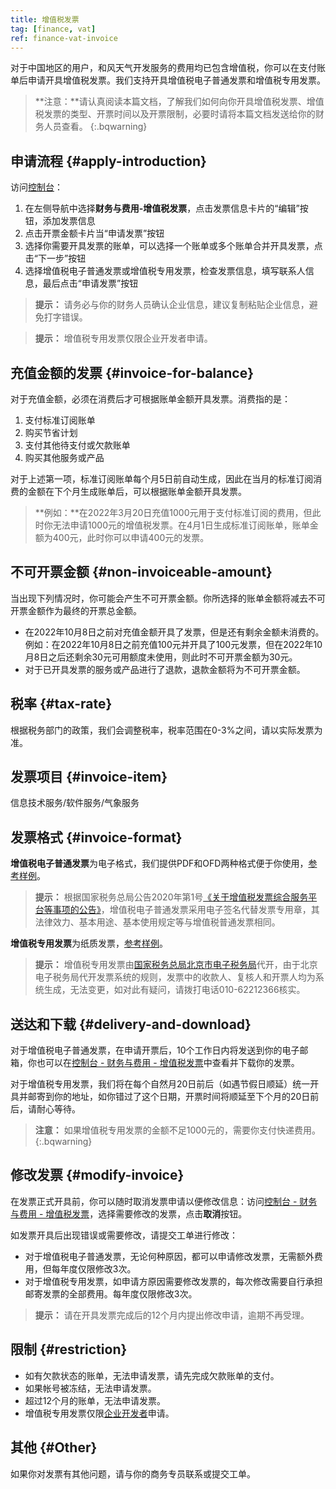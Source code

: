 ```yaml
---
title: 增值税发票
tag: [finance, vat]
ref: finance-vat-invoice
---
```


对于中国地区的用户，和风天气开发服务的费用均已包含增值税，你可以在支付账单后申请开具增值税发票。我们支持开具增值税电子普通发票和增值税专用发票。

> **注意：**请认真阅读本篇文档，了解我们如何向你开具增值税发票、增值税发票的类型、开票时间以及开票限制，必要时请将本篇文档发送给你的财务人员查看。
{:.bqwarning}

## 申请流程 {#apply-introduction}

访问[控制台](https://console.qweather.com)：

1. 在左侧导航中选择**财务与费用-增值税发票**，点击发票信息卡片的“编辑”按钮，添加发票信息
2. 点击开票金额卡片当“申请发票”按钮
3. 选择你需要开具发票的账单，可以选择一个账单或多个账单合并开具发票，点击“下一步”按钮
4. 选择增值税电子普通发票或增值税专用发票，检查发票信息，填写联系人信息，最后点击“申请发票”按钮

> **提示：** 请务必与你的财务人员确认企业信息，建议复制粘贴企业信息，避免打字错误。

> **提示：** 增值税专用发票仅限企业开发者申请。

## 充值金额的发票 {#invoice-for-balance}

对于充值金额，必须在消费后才可根据账单金额开具发票。消费指的是：

1. 支付标准订阅账单
2. 购买节省计划
3. 支付其他待支付或欠款账单
4. 购买其他服务或产品

对于上述第一项，标准订阅账单每个月5日前自动生成，因此在当月的标准订阅消费的金额在下个月生成账单后，可以根据账单金额开具发票。

> **例如：**在2022年3月20日充值1000元用于支付标准订阅的费用，但此时你无法申请1000元的增值税发票。在4月1日生成标准订阅账单，账单金额为400元，此时你可以申请400元的发票。

## 不可开票金额 {#non-invoiceable-amount}

当出现下列情况时，你可能会产生不可开票金额。你所选择的账单金额将减去不可开票金额作为最终的开票总金额。

- 在2022年10月8日之前对充值金额开具了发票，但是还有剩余金额未消费的。例如：在2022年10月8日之前充值100元并开具了100元发票，但在2022年10月8日之后还剩余30元可用额度未使用，则此时不可开票金额为30元。
- 对于已开具发票的服务或产品进行了退款，退款金额将为不可开票金额。

## 税率 {#tax-rate}

根据税务部门的政策，我们会调整税率，税率范围在0-3%之间，请以实际发票为准。

## 发票项目 {#invoice-item}

信息技术服务/软件服务/气象服务

## 发票格式 {#invoice-format}

**增值税电子普通发票**为电子格式，我们提供PDF和OFD两种格式便于你使用，[参考样例](/assets/images/content/e-vat-sample.jpg)。

> **提示：** 根据国家税务总局公告2020年第1号[《关于增值税发票综合服务平台等事项的公告》](http://www.chinatax.gov.cn/chinatax/n810341/n810765/c101653/202001/c5149326/content.html)，增值税电子普通发票采用电子签名代替发票专用章，其法律效力、基本用途、基本使用规定等与增值税普通发票相同。

**增值税专用发票**为纸质发票，[参考样例](/assets/images/content/vat-sample.jpg)。

> **提示：** 增值税专用发票由[国家税务总局北京市电子税务局](https://etax.beijing.chinatax.gov.cn/xxmh/html/index.html)代开，由于北京电子税务局代开发票系统的规则，发票中的收款人、复核人和开票人均为系统生成，无法变更，如对此有疑问，请拨打电话010-62212366核实。

## 送达和下载 {#delivery-and-download}

对于增值税电子普通发票，在申请开票后，10个工作日内将发送到你的电子邮箱，你也可以在[控制台 - 财务与费用 - 增值税发票](https://console.qweather.com/#/invoice)中查看并下载你的发票。

对于增值税专用发票，我们将在每个自然月20日前后（如遇节假日顺延）统一开具并邮寄到你的地址，如你错过了这个日期，开票时间将顺延至下个月的20日前后，请耐心等待。

> **注意：** 如果增值税专用发票的金额不足1000元的，需要你支付快递费用。
{:.bqwarning}

## 修改发票 {#modify-invoice}

在发票正式开具前，你可以随时取消发票申请以便修改信息：访问[控制台 - 财务与费用 - 增值税发票](https://console.qweather.com/#/invoice)，选择需要修改的发票，点击**取消**按钮。

如发票开具后出现错误或需要修改，请提交工单进行修改：

* 对于增值税电子普通发票，无论何种原因，都可以申请修改发票，无需额外费用，但每年度仅限修改3次。
* 对于增值税专用发票，如申请方原因需要修改发票的，每次修改需要自行承担邮寄发票的全部费用。每年度仅限修改3次。

> **提示：** 请在开具发票完成后的12个月内提出修改申请，逾期不再受理。

## 限制 {#restriction}

* 如有欠款状态的账单，无法申请发票，请先完成欠款账单的支付。
* 如果帐号被冻结，无法申请发票。
* 超过12个月的账单，无法申请发票。
* 增值税专用发票仅限[企业开发者](/docs/account/developers/)申请。

## 其他 {#Other}

如果你对发票有其他问题，请与你的商务专员联系或提交工单。

